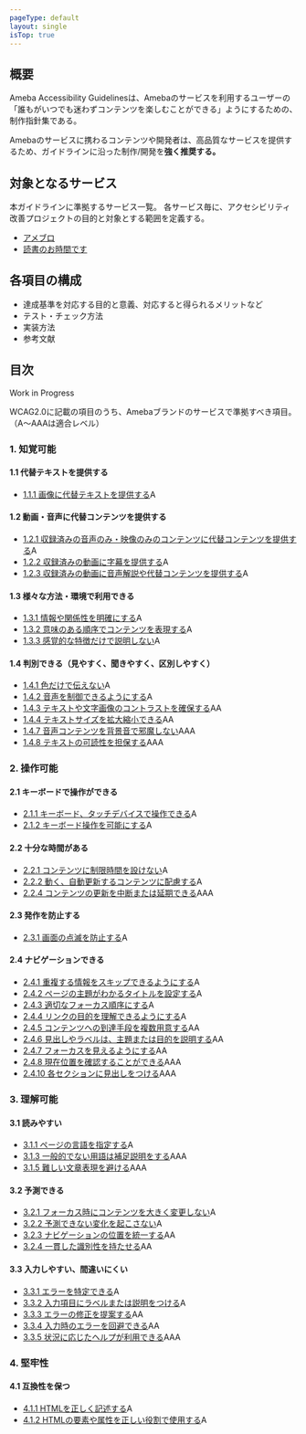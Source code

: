 ```yaml
---
pageType: default
layout: single
isTop: true
---
```


## 概要

Ameba Accessibility Guidelinesは、Amebaのサービスを利用するユーザーの「誰もがいつでも迷わずコンテンツを楽しむことができる」ようにするための、制作指針集である。

Amebaのサービスに携わるコンテンツや開発者は、高品質なサービスを提供するため、ガイドラインに沿った制作/開発を**強く推奨する。**

## 対象となるサービス

本ガイドラインに準拠するサービス一覧。
各サービス毎に、アクセシビリティ改善プロジェクトの目的と対象とする範囲を定義する。

- [アメブロ](/a11y-guidelines/services#アメブロ)
- [読書のお時間です](/a11y-guidelines/services#読書のお時間です)

## 各項目の構成

- 達成基準を対応する目的と意義、対応すると得られるメリットなど
- テスト・チェック方法
- 実装方法
- 参考文献

## 目次

Work in Progress

WCAG2.0に記載の項目のうち、Amebaブランドのサービスで準拠すべき項目。（A〜AAAは適合レベル）

### 1. 知覚可能

#### 1.1 代替テキストを提供する

- [1.1.1 画像に代替テキストを提供する](/a11y-guidelines/1/1/1)<span class="Label">A</span>

#### 1.2 動画・音声に代替コンテンツを提供する

- [1.2.1 収録済みの音声のみ・映像のみのコンテンツに代替コンテンツを提供する](/a11y-guidelines/1/2/1)<span class="Label">A</span>
- [1.2.2 収録済みの動画に字幕を提供する](/a11y-guidelines/1/2/2)<span class="Label">A</span>
- [1.2.3 収録済みの動画に音声解説や代替コンテンツを提供する](/a11y-guidelines/1/2/3)<span class="Label">A</span>

#### 1.3 様々な方法・環境で利用できる

- [1.3.1 情報や関係性を明確にする](/a11y-guidelines/1/3/1)<span class="Label">A</span>
- [1.3.2 意味のある順序でコンテンツを表現する](/a11y-guidelines/1/3/2)<span class="Label">A</span>
- [1.3.3 感覚的な特徴だけで説明しない](/a11y-guidelines/1/3/3)<span class="Label">A</span>

#### 1.4 判別できる（見やすく、聞きやすく、区別しやすく）

- [1.4.1 色だけで伝えない](/a11y-guidelines/1/4/1)<span class="Label">A</span>
- [1.4.2 音声を制御できるようにする](/a11y-guidelines/1/4/2)<span class="Label">A</span>
- [1.4.3 テキストや文字画像のコントラストを確保する](/a11y-guidelines/1/4/3)<span class="Label">AA</span>
- [1.4.4 テキストサイズを拡大縮小できる](/a11y-guidelines/1/4/4)<span class="Label">AA</span>
- [1.4.7 音声コンテンツを背景音で邪魔しない](/a11y-guidelines/1/4/7)<span class="Label">AAA</span>
- [1.4.8 テキストの可読性を担保する](/a11y-guidelines/1/4/8)<span class="Label">AAA</span>

### 2. 操作可能

#### 2.1 キーボードで操作ができる

- [2.1.1 キーボード、タッチデバイスで操作できる](/a11y-guidelines/2/1/1)<span class="Label">A</span>
- [2.1.2 キーボード操作を可能にする](/a11y-guidelines/2/1/2)<span class="Label">A</span>

#### 2.2 十分な時間がある

- [2.2.1 コンテンツに制限時間を設けない](/a11y-guidelines/2/2/1)<span class="Label">A</span>
- [2.2.2 動く、自動更新するコンテンツに配慮する](/a11y-guidelines/2/2/2)<span class="Label">A</span>
- [2.2.4 コンテンツの更新を中断または延期できる](/a11y-guidelines/2/2/4)<span class="Label">AAA</span>

#### 2.3 発作を防止する

- [2.3.1 画面の点滅を防止する](/a11y-guidelines/2/3/1)<span class="Label">A</span>

#### 2.4 ナビゲーションできる

- [2.4.1 重複する情報をスキップできるようにする](/a11y-guidelines/2/4/1)<span class="Label">A</span>
- [2.4.2 ページの主題がわかるタイトルを設定する](/a11y-guidelines/2/4/2)<span class="Label">A</span>
- [2.4.3 適切なフォーカス順序にする](/a11y-guidelines/2/4/3)<span class="Label">A</span>
- [2.4.4 リンクの目的を理解できるようにする](/a11y-guidelines/2/4/4)<span class="Label">A</span>
- [2.4.5 コンテンツへの到達手段を複数用意する](/a11y-guidelines/2/4/5)<span class="Label">AA</span>
- [2.4.6 見出しやラベルは、主題または目的を説明する](/a11y-guidelines/2/4/6)<span class="Label">AA</span>
- [2.4.7 フォーカスを見えるようにする](/a11y-guidelines/2/4/7)<span class="Label">AA</span>
- [2.4.8 現在位置を確認することができる](/a11y-guidelines/2/4/8)<span class="Label">AAA</span>
- [2.4.10 各セクションに見出しをつける](/a11y-guidelines/2/4/10)<span class="Label">AAA</span>

### 3. 理解可能

#### 3.1 読みやすい

- [3.1.1 ページの言語を指定する](/a11y-guidelines/3/1/1)<span class="Label">A</span>
- [3.1.3 一般的でない用語は補足説明をする](/a11y-guidelines/3/1/3)<span class="Label">AAA</span>
- [3.1.5 難しい文章表現を避ける](/a11y-guidelines/3/1/5)<span class="Label">AAA</span>

#### 3.2 予測できる

- [3.2.1 フォーカス時にコンテンツを大きく変更しない](/a11y-guidelines/3/2/1)<span class="Label">A</span>
- [3.2.2 予測できない変化を起こさない](/a11y-guidelines/3/2/2)<span class="Label">A</span>
- [3.2.3 ナビゲーションの位置を統一する](/a11y-guidelines/3/2/3)<span class="Label">AA</span>
- [3.2.4 一貫した識別性を持たせる](/a11y-guidelines/3/2/4)<span class="Label">AA</span>

#### 3.3 入力しやすい、間違いにくい

- [3.3.1 エラーを特定できる](/a11y-guidelines/3/3/1)<span class="Label">A</span>
- [3.3.2 入力項目にラベルまたは説明をつける](/a11y-guidelines/3/3/2)<span class="Label">A</span>
- [3.3.3 エラーの修正を提案する](/a11y-guidelines/3/3/3)<span class="Label">AA</span>
- [3.3.4 入力時のエラーを回避できる](/a11y-guidelines/3/3/4)<span class="Label">AA</span>
- [3.3.5 状況に応じたヘルプが利用できる](/a11y-guidelines/3/3/5)<span class="Label">AAA</span>

### 4. 堅牢性

#### 4.1 互換性を保つ

- [4.1.1 HTMLを正しく記述する](/a11y-guidelines/4/1/1)<span class="Label">A</span>
- [4.1.2 HTMLの要素や属性を正しい役割で使用する](/a11y-guidelines/4/1/2)<span class="Label">A</span>
